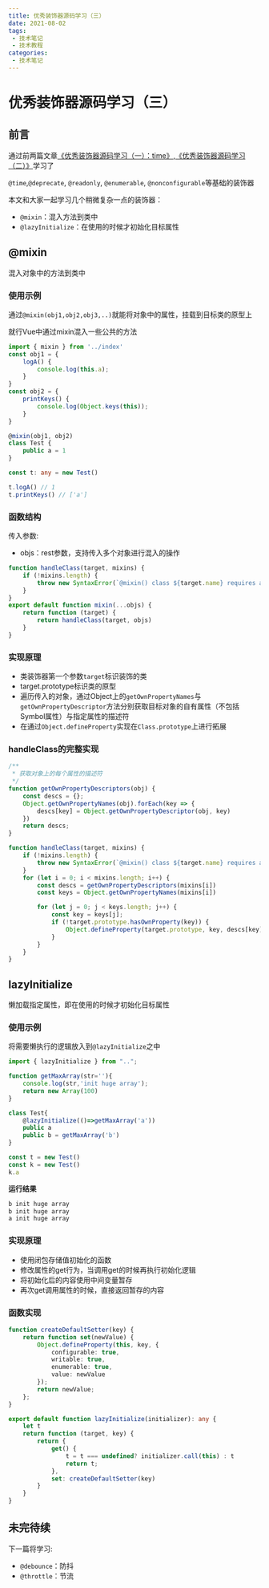 ```yaml
---
title: 优秀装饰器源码学习（三）
date: 2021-08-02
tags:
 - 技术笔记
 - 技术教程
categories:
 - 技术笔记
---
```

# 优秀装饰器源码学习（三）

## 前言
通过前两篇文章[《优秀装饰器源码学习（一）：time》](./core-decorators-1.md),[《优秀装饰器源码学习（二）》](core-decorators-2.md)学习了

`@time`,`@deprecate`, `@readonly`, `@enumerable`, `@nonconfigurable`等基础的装饰器

本文和大家一起学习几个稍微复杂一点的装饰器：
* `@mixin`：混入方法到类中
* `@lazyInitialize`：在使用的时候才初始化目标属性

## @mixin
混入对象中的方法到类中

### 使用示例
通过`@mixin(obj1,obj2,obj3,..)`就能将对象中的属性，挂载到目标类的原型上

就行Vue中通过mixin混入一些公共的方法
```ts
import { mixin } from '../index'
const obj1 = {
    logA() {
        console.log(this.a);
    }
}
const obj2 = {
    printKeys() {
        console.log(Object.keys(this));
    }
}

@mixin(obj1, obj2)
class Test {
    public a = 1
}

const t: any = new Test()

t.logA() // 1
t.printKeys() // ['a']
```

### 函数结构
传入参数:
* objs：rest参数，支持传入多个对象进行混入的操作

```ts
function handleClass(target, mixins) {
    if (!mixins.length) {
        throw new SyntaxError(`@mixin() class ${target.name} requires at least one mixin as an argument`);
    }
}
export default function mixin(...objs) {
    return function (target) {
        return handleClass(target, objs)
    }
}
```

### 实现原理
* 类装饰器第一个参数`target`标识装饰的类
* target.prototype标识类的原型
* 遍历传入的对象，通过Object上的`getOwnPropertyNames`与`getOwnPropertyDescriptor`方法分别获取目标对象的自有属性（不包括Symbol属性）与指定属性的描述符
* 在通过`Object.defineProperty`实现在`Class.prototype`上进行拓展

### handleClass的完整实现
```ts
/**
 * 获取对象上的每个属性的描述符
 */
function getOwnPropertyDescriptors(obj) {
    const descs = {};
    Object.getOwnPropertyNames(obj).forEach(key => {
        descs[key] = Object.getOwnPropertyDescriptor(obj, key)
    })
    return descs;
}

function handleClass(target, mixins) {
    if (!mixins.length) {
        throw new SyntaxError(`@mixin() class ${target.name} requires at least one mixin as an argument`);
    }
    for (let i = 0; i < mixins.length; i++) {
        const descs = getOwnPropertyDescriptors(mixins[i])
        const keys = Object.getOwnPropertyNames(mixins[i])

        for (let j = 0; j < keys.length; j++) {
            const key = keys[j];
            if (!target.prototype.hasOwnProperty(key)) {
                Object.defineProperty(target.prototype, key, descs[key])
            }
        }
    }
}
```

## lazyInitialize
懒加载指定属性，即在使用的时候才初始化目标属性

### 使用示例
将需要懒执行的逻辑放入到`@lazyInitialize`之中

```ts
import { lazyInitialize } from "..";

function getMaxArray(str=''){
    console.log(str,'init huge array');
    return new Array(100)
}

class Test{
    @lazyInitialize(()=>getMaxArray('a'))
    public a
    public b = getMaxArray('b')
}

const t = new Test()
const k = new Test()
k.a
```

**运行结果**

```sh
b init huge array
b init huge array
a init huge array
```
### 实现原理
* 使用闭包存储值初始化的函数
* 修改属性的get行为，当调用get的时候再执行初始化逻辑
* 将初始化后的内容使用中间变量暂存
* 再次get调用属性的时候，直接返回暂存的内容

### 函数实现
```ts
function createDefaultSetter(key) {
    return function set(newValue) {
        Object.defineProperty(this, key, {
            configurable: true,
            writable: true,
            enumerable: true,
            value: newValue
        });
        return newValue;
    };
}

export default function lazyInitialize(initializer): any {
    let t
    return function (target, key) {
        return {
            get() {
                t = t === undefined? initializer.call(this) : t
                return t;
            },
            set: createDefaultSetter(key)
        }
    }
}
```

## 未完待续
下一篇将学习:
* `@debounce`：防抖
* `@throttle`：节流

<comment/>
<tongji/>